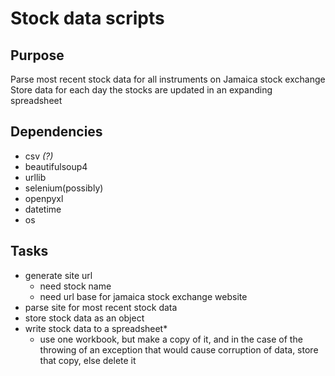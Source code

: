 # Stock data scripts

## Purpose

Parse most recent stock data for all instruments on Jamaica stock exchange
Store data for each day the stocks are updated in an expanding spreadsheet

## Dependencies

- csv *(?)*
- beautifulsoup4
- urllib
- selenium(possibly)
- openpyxl
- datetime
- os

## Tasks

- generate site url
    - need stock name
    - need url base for jamaica stock exchange website
- parse site for most recent stock data
- store stock data as an object 
- write stock data to a spreadsheet*
    - use one workbook, but make a copy of it, and in the case of the throwing of an exception that would cause corruption of data, store that copy, else delete it
